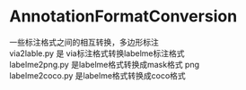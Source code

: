 # AnnotationFormatConversion
一些标注格式之间的相互转换，多边形标注  
via2lable.py 是 via标注格式转换labelme标注格式  
labelme2png.py 是labelme格式转换成mask格式 png  
labelme2coco.py 是labelme格式转换成coco格式
